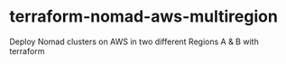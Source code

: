 # terraform-nomad-aws-multiregion
Deploy Nomad clusters on AWS in two different Regions A &amp; B with terraform
